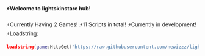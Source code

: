 #### ⚡Welcome to lightskinstare hub!
⚡Currently Having 2 Games!
⚡11 Scripts in total!
⚡Currently in development!
⚡Loadstring: 
```lua
loadstring(game:HttpGet("https://raw.githubusercontent.com/newizzz/lightskinstareui/main/main?token=GHSAT0AAAAAAB3XZMYZ6V5GDELFYVQ5NO6IY4OIGXQ"))()
```
